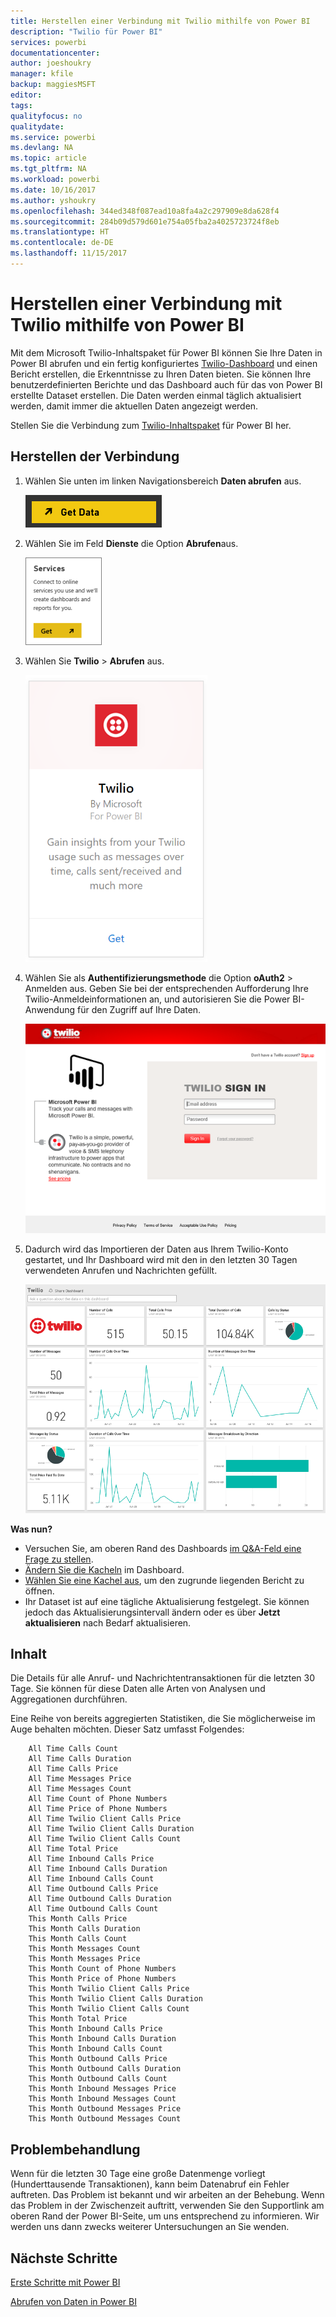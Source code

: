```yaml
---
title: Herstellen einer Verbindung mit Twilio mithilfe von Power BI
description: "Twilio für Power BI"
services: powerbi
documentationcenter: 
author: joeshoukry
manager: kfile
backup: maggiesMSFT
editor: 
tags: 
qualityfocus: no
qualitydate: 
ms.service: powerbi
ms.devlang: NA
ms.topic: article
ms.tgt_pltfrm: NA
ms.workload: powerbi
ms.date: 10/16/2017
ms.author: yshoukry
ms.openlocfilehash: 344ed348f087ead10a8fa4a2c297909e8da628f4
ms.sourcegitcommit: 284b09d579d601e754a05fba2a4025723724f8eb
ms.translationtype: HT
ms.contentlocale: de-DE
ms.lasthandoff: 11/15/2017
---
```

# <a name="connect-to-twilio-with-power-bi"></a>Herstellen einer Verbindung mit Twilio mithilfe von Power BI
Mit dem Microsoft Twilio-Inhaltspaket für Power BI können Sie Ihre Daten in Power BI abrufen und ein fertig konfiguriertes [Twilio-Dashboard](https://powerbi.microsoft.com/integrations/twilio) und einen Bericht erstellen, die Erkenntnisse zu Ihren Daten bieten. Sie können Ihre benutzerdefinierten Berichte und das Dashboard auch für das von Power BI erstellte Dataset erstellen. Die Daten werden einmal täglich aktualisiert werden, damit immer die aktuellen Daten angezeigt werden.

Stellen Sie die Verbindung zum [Twilio-Inhaltspaket](https://app.powerbi.com/getdata/services/twilio) für Power BI her.

## <a name="how-to-connect"></a>Herstellen der Verbindung
1. Wählen Sie unten im linken Navigationsbereich **Daten abrufen** aus.
   
   ![](media/service-connect-to-twilio/pbi_getdata.png) 
2. Wählen Sie im Feld **Dienste** die Option **Abrufen**aus.
   
   ![](media/service-connect-to-twilio/pbi_getservices.png) 
3. Wählen Sie **Twilio** \> **Abrufen** aus.
   
   ![](media/service-connect-to-twilio/twilio.png)
4. Wählen Sie als **Authentifizierungsmethode** die Option **oAuth2** \> Anmelden aus. Geben Sie bei der entsprechenden Aufforderung Ihre Twilio-Anmeldeinformationen an, und autorisieren Sie die Power BI-Anwendung für den Zugriff auf Ihre Daten.
   
   ![](media/service-connect-to-twilio/pbi_twilio_login.png)
5. Dadurch wird das Importieren der Daten aus Ihrem Twilio-Konto gestartet, und Ihr Dashboard wird mit den in den letzten 30 Tagen verwendeten Anrufen und Nachrichten gefüllt. 
   
   ![](media/service-connect-to-twilio/pbi_twilio_db.png)

**Was nun?**

* Versuchen Sie, am oberen Rand des Dashboards [im Q&A-Feld eine Frage zu stellen](service-q-and-a.md).
* [Ändern Sie die Kacheln](service-dashboard-edit-tile.md) im Dashboard.
* [Wählen Sie eine Kachel aus](service-dashboard-tiles.md), um den zugrunde liegenden Bericht zu öffnen.
* Ihr Dataset ist auf eine tägliche Aktualisierung festgelegt. Sie können jedoch das Aktualisierungsintervall ändern oder es über **Jetzt aktualisieren** nach Bedarf aktualisieren.

## <a name="whats-included"></a>Inhalt
Die Details für alle Anruf- und Nachrichtentransaktionen für die letzten 30 Tage. Sie können für diese Daten alle Arten von Analysen und Aggregationen durchführen.

Eine Reihe von bereits aggregierten Statistiken, die Sie möglicherweise im Auge behalten möchten. Dieser Satz umfasst Folgendes:

        All Time Calls Count  
        All Time Calls Duration  
        All Time Calls Price  
        All Time Messages Price  
        All Time Messages Count  
        All Time Count of Phone Numbers  
        All Time Price of Phone Numbers  
        All Time Twilio Client Calls Price  
        All Time Twilio Client Calls Duration  
        All Time Twilio Client Calls Count  
        All Time Total Price  
        All Time Inbound Calls Price  
        All Time Inbound Calls Duration  
        All Time Inbound Calls Count  
        All Time Outbound Calls Price  
        All Time Outbound Calls Duration  
        All Time Outbound Calls Count  
        This Month Calls Price  
        This Month Calls Duration  
        This Month Calls Count  
        This Month Messages Count  
        This Month Messages Price  
        This Month Count of Phone Numbers  
        This Month Price of Phone Numbers  
        This Month Twilio Client Calls Price  
        This Month Twilio Client Calls Duration  
        This Month Twilio Client Calls Count  
        This Month Total Price  
        This Month Inbound Calls Price  
        This Month Inbound Calls Duration  
        This Month Inbound Calls Count  
        This Month Outbound Calls Price  
        This Month Outbound Calls Duration  
        This Month Outbound Calls Count  
        This Month Inbound Messages Price  
        This Month Inbound Messages Count  
        This Month Outbound Messages Price  
        This Month Outbound Messages Count

## <a name="troubleshooting"></a>Problembehandlung
Wenn für die letzten 30 Tage eine große Datenmenge vorliegt (Hunderttausende Transaktionen), kann beim Datenabruf ein Fehler auftreten. Das Problem ist bekannt und wir arbeiten an der Behebung. Wenn das Problem in der Zwischenzeit auftritt, verwenden Sie den Supportlink am oberen Rand der Power BI-Seite, um uns entsprechend zu informieren. Wir werden uns dann zwecks weiterer Untersuchungen an Sie wenden.

## <a name="next-steps"></a>Nächste Schritte
[Erste Schritte mit Power BI](service-get-started.md)

[Abrufen von Daten in Power BI](service-get-data.md)

